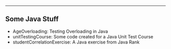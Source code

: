 ----------------------------------------------------------------------
Some Java Stuff
----------------------------------------------------------------------

* AgeOverloading: Testing Overloading in Java
* unitTestingCourse: Some code created for a Java Unit Test Course
* studentCorrelationExercise: A Java exercise from Java Rank